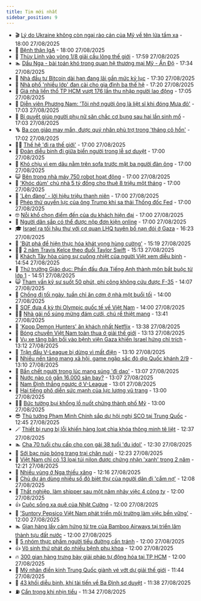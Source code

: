```yaml
---
title: Tim mới nhất
sidebar_position: 9
---
```


<!-- vnexpress-tin-moi-nhat:START -->
- 🎬 [Lý do Ukraine không còn ngại rào cản của Mỹ về tên lửa tầm xa](https://vnexpress.net/ly-do-ukraine-khong-con-ngai-rao-can-cua-my-ve-ten-lua-tam-xa-4931700.html) - 18:00 27/08/2025
- 🐎 [Bệnh thận IgA](https://vnexpress.net/suc-khoe/cam-nang/benh-than-iga-364) - 18:00 27/08/2025
- 🦍 [Thùy Linh vào vòng 1/8 giải cầu lông thế giới](https://vnexpress.net/thuy-linh-vao-vong-1-8-giai-cau-long-the-gioi-4932373.html) - 17:59 27/08/2025
- 🏊 [Dầu Nga - bài toán khó trong quan hệ thương mại Mỹ - Ấn Độ](https://vnexpress.net/dau-nga-bai-toan-kho-trong-quan-he-thuong-mai-my-an-do-4932267.html) - 17:34 27/08/2025
- 🎊 [Nhà đầu tư Bitcoin dài hạn đang lãi gần mức kỷ lục](https://vnexpress.net/nha-dau-tu-bitcoin-dai-han-dang-lai-gan-muc-ky-luc-4932344.html) - 17:30 27/08/2025
- 🎃 [Nhà phố &#39;nhiều lớp&#39; đan cài cho gia đình ba thế hệ](https://vnexpress.net/nha-pho-nhieu-lop-dan-cai-cho-gia-dinh-ba-the-he-4932356.html) - 17:20 27/08/2025
- 🧰 [Giá nhà liền thổ TP HCM vượt 176 lần thu nhập người lao động](https://vnexpress.net/gia-nha-lien-tho-tp-hcm-vuot-176-lan-thu-nhap-nguoi-lao-dong-4932316.html) - 17:05 27/08/2025
- 🔭 [Diễn viên Phương Nam: &#39;Tôi nhớ người ông là liệt sĩ khi đóng Mưa đỏ&#39;](https://vnexpress.net/dien-vien-phuong-nam-toi-nho-nguoi-ong-la-liet-si-khi-dong-mua-do-4932346.html) - 17:03 27/08/2025
- 🫶 [Bí quyết giúp người phụ nữ săn chắc cơ bụng sau hai lần sinh mổ](https://vnexpress.net/bi-quyet-giup-nguoi-phu-nu-san-chac-co-bung-sau-hai-lan-sinh-mo-4931950.html) - 17:03 27/08/2025
- 🪜 [Ba con giáp may mắn, được quý nhân phù trợ trong &#39;tháng cô hồn&#39;](https://vnexpress.net/van-may-12-con-giap-con-giap-may-man-hom-nay-ba-con-giap-may-man-duoc-quy-nhan-phu-tro-trong-thang-co-hon-4930064.html) - 17:02 27/08/2025
- 👨‍🏫 [Thế hệ &#39;đi ra thế giới&#39;](https://vnexpress.net/the-he-di-ra-the-gioi-4932366.html) - 17:00 27/08/2025
- 🎊 [Đoàn diễu binh đi giữa biển người trong lễ sơ duyệt](https://vnexpress.net/doan-dieu-binh-di-giua-bien-nguoi-trong-le-so-duyet-4932342.html) - 17:00 27/08/2025
- 🎊 [Khó chịu vì em dâu nằm trên sofa trước mặt ba người đàn ông](https://vnexpress.net/em-dau-kho-chiu-vi-em-dau-nam-tren-sofa-truoc-mat-ba-nguoi-dan-ong-4932341.html) - 17:00 27/08/2025
- 😺 [Bên trong nhà máy 750 robot hoạt động](https://vnexpress.net/ben-trong-nha-may-750-robot-hoat-dong-4932281.html) - 17:00 27/08/2025
- 🐘 [&#39;Khóc dùm&#39; chủ nhà 5 tỷ đồng cho thuê 8 triệu một tháng](https://vnexpress.net/gia-thue-can-ho-tphcm-9-2025-gia-nha-tphcm-gia-dat-nen-tang-khoc-dum-chu-nha-5-ty-cho-thue-8-trieu-mot-thang-4932246.html) - 17:00 27/08/2025
- 🌁 [&#39;Lên đàng&#39; - lời hiệu triệu thanh niên](https://vnexpress.net/len-dang-loi-hieu-trieu-thanh-nien-4931995.html) - 17:00 27/08/2025
- 🐲 [Phép thử quyền lực của ông Trump khi sa thải Thống đốc Fed](https://vnexpress.net/phep-thu-quyen-luc-cua-ong-trump-khi-sa-thai-thong-doc-fed-4931930.html) - 17:00 27/08/2025
- 🤓 [Nỗi khổ chọn điểm đến của du khách hiện đại](https://vnexpress.net/noi-kho-chon-diem-den-cua-du-khach-hien-dai-4931873.html) - 17:00 27/08/2025
- 💪 [Người dân sắp có thể được nộp đơn kiện online](https://vnexpress.net/nguoi-dan-sap-co-the-duoc-nop-don-kien-online-4931284.html) - 17:00 27/08/2025
- 🎓 [Israel ra tối hậu thư với cơ quan LHQ tuyên bố nạn đói ở Gaza](https://vnexpress.net/israel-ra-toi-hau-thu-voi-co-quan-lhq-tuyen-bo-nan-doi-o-gaza-4932351.html) - 16:23 27/08/2025
- 🫣 [&#39;Bứt phá để hiện thực hóa khát vọng hùng cường&#39;](https://vnexpress.net/but-pha-de-hien-thuc-hoa-khat-vong-hung-cuong-4932329.html) - 15:19 27/08/2025
- 🧑‍💻 [2 năm Travis Kelce theo đuổi Taylor Swift](https://vnexpress.net/2-nam-travis-kelce-theo-duoi-taylor-swift-4932032.html) - 15:13 27/08/2025
- 🐲 [Khách Tây hòa cùng sự cuồng nhiệt của người Việt xem diễu binh](https://vnexpress.net/khach-tay-hoa-cung-su-cuong-nhiet-cua-nguoi-viet-xem-dieu-binh-4932332.html) - 14:54 27/08/2025
- 🌝 [Thứ trưởng Giáo dục: Phấn đấu đưa Tiếng Anh thành môn bắt buộc từ lớp 1](https://vnexpress.net/thu-truong-giao-duc-phan-dau-dua-tieng-anh-thanh-mon-bat-buoc-tu-lop-1-4932158.html) - 14:51 27/08/2025
- 😺 [Tham vấn kỹ sư suốt 50 phút, phi công không cứu được F-35](https://vnexpress.net/tham-van-ky-su-suot-50-phut-phi-cong-khong-cuu-duoc-f-35-4932328.html) - 14:07 27/08/2025
- 🐎 [Chồng đi tối ngày, tuần chỉ ăn cơm ở nhà một buổi tối](https://vnexpress.net/chong-vo-tam-chong-di-toi-ngay-tuan-chi-an-com-o-nha-mot-buoi-toi-4932227.html) - 14:00 27/08/2025
- 🎡 [SOF đưa 4 kỳ thi Olympic quốc tế về Việt Nam](https://vnexpress.net/sof-dua-4-ky-thi-olympic-quoc-te-ve-viet-nam-4932264.html) - 14:00 27/08/2025
- 👨‍🏫 [Nhà gái nổ súng mừng đám cưới, chú rể thiệt mạng](https://vnexpress.net/nha-gai-no-sung-mung-dam-cuoi-chu-re-thiet-mang-4932336.html) - 13:41 27/08/2025
- 🦆 [&#39;Kpop Demon Hunters&#39; ăn khách nhất Netflix](https://vnexpress.net/kpop-demon-hunters-an-khach-nhat-netflix-4931957.html) - 13:38 27/08/2025
- 🚦 [Bóng chuyền Việt Nam toàn thua ở giải thế giới](https://vnexpress.net/bong-chuyen-viet-nam-toan-thua-o-giai-the-gioi-4932340.html) - 13:13 27/08/2025
- 💫 [Vụ xe tăng bắn bồi vào bệnh viện Gaza khiến Israel hứng chỉ trích](https://vnexpress.net/vu-xe-tang-ban-boi-vao-benh-vien-gaza-khien-israel-hung-chi-trich-4932176.html) - 13:12 27/08/2025
- 🎉 [Trận đấu V-League bị dừng vì mất điện](https://vnexpress.net/tran-dau-v-league-bi-dung-vi-mat-dien-4932337.html) - 13:10 27/08/2025
- 🌋 [Nhiều nền tảng mạng xã hội, game ngập sắc đỏ dịp Quốc khánh 2/9](https://vnexpress.net/nhieu-nen-tang-mang-xa-hoi-game-ngap-sac-do-dip-quoc-khanh-2-9-4932324.html) - 13:10 27/08/2025
- 🤖 [Bắn chết người trong lúc mang súng &#39;đi dạo&#39;](https://vnexpress.net/ban-chet-nguoi-trong-luc-mang-sung-di-dao-4932335.html) - 13:07 27/08/2025
- 🦏 [Nước nào có gần 16.000 sân bay?](https://vnexpress.net/nuoc-nao-co-gan-16-000-san-bay-4931905.html) - 13:07 27/08/2025
- 🦩 [Nam Định thắng ngược ở V-League](https://vnexpress.net/nam-dinh-thang-nguoc-o-v-league-4932320.html) - 13:01 27/08/2025
- 👺 [Hai tiếng phô diễn sức mạnh của lực lượng vũ trang](https://vnexpress.net/hai-tieng-pho-dien-suc-manh-cua-luc-luong-vu-trang-4932333-tong-thuat.html) - 13:00 27/08/2025
- 🧑‍🏫 [Bức tường bụi khổng lồ nuốt chửng thành phố Mỹ](https://vnexpress.net/buc-tuong-bui-khong-lo-nuot-chung-thanh-pho-my-4931929.html) - 13:00 27/08/2025
- 😎 [Thủ tướng Phạm Minh Chính sắp dự hội nghị SCO tại Trung Quốc](https://vnexpress.net/thu-tuong-pham-minh-chinh-sap-du-hoi-nghi-sco-tai-trung-quoc-4932322.html) - 12:45 27/08/2025
- 🪄 [Thiết bị rung bị lỗi khiến hàng loạt chìa khóa thông minh tê liệt](https://vnexpress.net/thiet-bi-rung-bi-loi-khien-hang-loat-chia-khoa-thong-minh-te-liet-4932327.html) - 12:37 27/08/2025
- 🏊 [Cha 70 tuổi chu cấp cho con gái 38 tuổi &#39;đu idol&#39;](https://vnexpress.net/cha-70-tuoi-chu-cap-cho-con-gai-38-tuoi-du-idol-4931740.html) - 12:30 27/08/2025
- 💃 [Sới bạc núp bóng trang trại chăn nuôi](https://vnexpress.net/soi-bac-nup-bong-trang-trai-chan-nuoi-4932321.html) - 12:23 27/08/2025
- 🦆 [Việt Nam chỉ có 13 loại túi nilon được chứng nhận &#39;xanh&#39; trong 2 năm](https://vnexpress.net/viet-nam-chi-co-13-loai-tui-nilon-duoc-chung-nhan-xanh-trong-2-nam-4932237.html) - 12:21 27/08/2025
- 🎊 [Nhiều vùng ở Nga thiếu xăng](https://vnexpress.net/nhieu-vung-o-nga-thieu-xang-4932300.html) - 12:16 27/08/2025
- 👺 [Chủ dự án dùng nhiều sổ đỏ biệt thự của người dân đi &#39;cắm nợ&#39;](https://vnexpress.net/chu-du-an-dung-nhieu-so-do-biet-thu-cua-nguoi-dan-di-cam-no-4932314.html) - 12:08 27/08/2025
- 🎡 [Thất nghiệp, làm shipper sau một năm nhảy việc 4 công ty](https://vnexpress.net/cv-tim-viec-apply-viec-lam-tuyen-dung-cam-canh-lam-shipper-sau-mot-nam-nhay-viec-4-cong-ty-4932231.html) - 12:00 27/08/2025
- 👍 [Cuộc sống xa quê của Nhật Cường](https://vnexpress.net/cuoc-song-xa-que-cua-nhat-cuong-4931493.html) - 12:00 27/08/2025
- 🐎 [&#39;Suntory Pepsico Việt Nam phát triển môi trường làm việc bền vững&#39;](https://vnexpress.net/suntory-pepsico-viet-nam-phat-trien-moi-truong-lam-viec-ben-vung-4932305.html) - 12:00 27/08/2025
- 🏊 [Gian hàng lấy cảm hứng từ tre của Bamboo Airways tại triển lãm thành tựu đất nước](https://vnexpress.net/gian-hang-lay-cam-hung-tu-tre-cua-bamboo-airways-tai-trien-lam-thanh-tuu-dat-nuoc-4932251.html) - 12:00 27/08/2025
- 🦩 [5 nhóm thực phẩm người tiểu đường cần tránh](https://vnexpress.net/5-nhom-thuc-pham-nguoi-tieu-duong-can-tranh-4932201.html) - 12:00 27/08/2025
- 👍 [Vô sinh thứ phát do nhiều bệnh phụ khoa](https://vnexpress.net/vo-sinh-thu-phat-do-nhieu-benh-phu-khoa-4932117.html) - 12:00 27/08/2025
- 🔥 [300 gian hàng trưng bày giải pháp tự động hóa tại TP HCM](https://vnexpress.net/300-gian-hang-trung-bay-giai-phap-tu-dong-hoa-tai-tp-hcm-4932035.html) - 12:00 27/08/2025
- 💄 [Mỹ nhân điền kinh Trung Quốc giành vé vớt dự giải thế giới](https://vnexpress.net/my-nhan-dien-kinh-trung-quoc-gianh-ve-vot-du-giai-the-gioi-4932234.html) - 11:44 27/08/2025
- 🤡 [43 khối diễu binh, khí tài tiến về Ba Đình sơ duyệt](https://vnexpress.net/43-khoi-dieu-binh-khi-tai-tien-ve-ba-dinh-so-duyet-4932315.html) - 11:38 27/08/2025
- ⛽️ [Cẩn trọng khi nhịn tiểu](https://vnexpress.net/can-trong-khi-nhin-tieu-4932179.html) - 11:34 27/08/2025<!-- vnexpress-tin-moi-nhat:END -->
